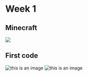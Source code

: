 # Week 1

## Minecraft
![](https://github.com/KristineGudmundsen/CodeWords/raw/master/SKO/Week%201/Minecraft.png)


## First code
![this is an image](https://github.com/KristineGudmundsen/CodeWords/raw/master/SKO/Week%201/K1.png)
![this is an image](https://github.com/KristineGudmundsen/CodeWords/raw/master/SKO/Week%201/K2.png)
